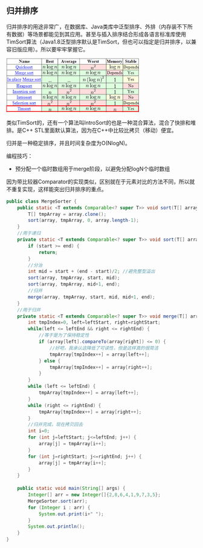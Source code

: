 ## 归并排序

归并排序的用途非常广，在数据库、Java类库中泛型排序、外排（内存装不下所有数据）等场景都能见到其应用。甚至与插入排序结合形成各语言标准库使用TimSort算法（Java1.8泛型排序默认是TimSort，但也可以指定是归并排序，以兼容旧版应用）。所以要牢牢掌握它。

![](../../img/sort_comparing.png)

类似TimSort的，还有一个算法叫IntroSort的也是一种混合算法，混合了快排和堆排。是C++ STL里面默认算法，因为在C++中比较比拷贝（移动）便宜。

归并是一种稳定排序，并且时间复杂度为O(NlogN)。

编程技巧：

- 预分配一个临时数组用于merge阶段，以避免分配logN个临时数组

因为带比较器Comparator的实现类似，区别就在于元素对比的方法不同，所以就不重复实现，这样能突出归并排序的重点。

```java
public class MergeSorter {
    public static <T extends Comparable<? super T>> void sort(T[] array) {
        T[] tmpArray = array.clone();
        sort(array, tmpArray, 0, array.length-1);
    }
    //用于递归
    private static <T extends Comparable<? super T>> void sort(T[] array, T[] tmpArray, int start, int end) {
        if (start >= end) {
            return;
        }
        //分治
        int mid = start + (end - start)/2; //避免整型溢出
        sort(array, tmpArray, start, mid);
        sort(array, tmpArray, mid+1, end);
        //归并
        merge(array, tmpArray, start, mid, mid+1, end);
    }
    //用于归并
    private static <T extends Comparable<? super T>> void merge(T[] array, T[] tmpArray, int leftStart, int leftEnd, int rightStart, int rightEnd) {
        int tmpIndex=0, left=leftStart, right=rightStart;
        while(left <= leftEnd && right <= rightEnd) {
            //等于是为了保持稳定性
            if (array[left].compareTo(array[right]) <= 0) {
                //好吧，我承认这降低了可读性，但是这样真的很简洁
                tmpArray[tmpIndex++] = array[left++];
            } else {
                tmpArray[tmpIndex++] = array[right++];
            }
        }
        while (left <= leftEnd) {
            tmpArray[tmpIndex++] = array[left++];
        }
        while (right <= rightEnd) {
            tmpArray[tmpIndex++] = array[right++];
        }
        //归并完成，现在拷贝回去
        int i=0;
        for (int j=leftStart; j<=leftEnd; j++) {
            array[j] = tmpArray[i++];
        }
        for (int j=rightStart; j<=rightEnd; j++) {
            array[j] = tmpArray[i++];
        }
    }

    public static void main(String[] args) {
        Integer[] arr = new Integer[]{2,8,6,4,1,9,7,3,5};
        MergeSorter.sort(arr);
        for (Integer i : arr) {
            System.out.print(i+" ");
        }
        System.out.println();
    }
}
```

